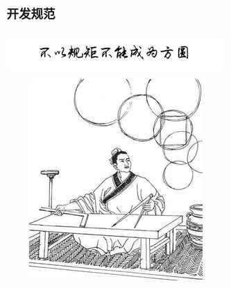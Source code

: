 # 开发规范

<br />
<img  src='../img/xygj.PNG' width="600" alt="logo">
<br />
<br />
<div align="center">
<img  src='../img/gj.jpeg' width="400" alt="logo" />
</div><br />
<br />
